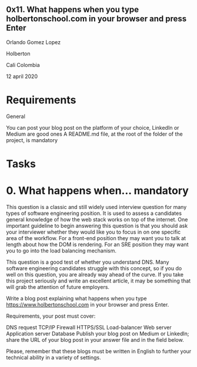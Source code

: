 ## 0x11. What happens when you type holbertonschool.com in your browser and press Enter

Orlando Gomez Lopez

Holberton

Cali Colombia

12 april 2020

# Requirements

General

You can post your blog post on the platform of your choice, LinkedIn or Medium are good ones
A README.md file, at the root of the folder of the project, is mandatory

# Tasks

# 0. What happens when... mandatory

This question is a classic and still widely used interview question for many types of software engineering position. It is used to assess a candidates general knowledge of how the web stack works on top of the internet. One important guideline to begin answering this question is that you should ask your interviewer whether they would like you to focus in on one specific area of the workflow. For a front-end position they may want you to talk at length about how the DOM is rendering. For an SRE position they may want you to go into the load balancing mechanism.

This question is a good test of whether you understand DNS. Many software engineering candidates struggle with this concept, so if you do well on this question, you are already way ahead of the curve. If you take this project seriously and write an excellent article, it may be something that will grab the attention of future employers.

Write a blog post explaining what happens when you type https://www.holbertonschool.com in your browser and press Enter.

Requirements, your post must cover:

DNS request
TCP/IP
Firewall
HTTPS/SSL
Load-balancer
Web server
Application server
Database
Publish your blog post on Medium or LinkedIn; share the URL of your blog post in your answer file and in the field below.

Please, remember that these blogs must be written in English to further your technical ability in a variety of settings.
